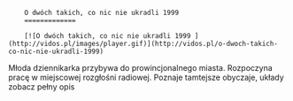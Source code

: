 
        O dwóch takich, co nic nie ukradli 1999 
        =============
        
        [![O dwóch takich, co nic nie ukradli 1999 ](http://vidos.pl/images/player.gif)](http://vidos.pl/o-dwoch-takich-co-nic-nie-ukradli-1999)
        
        
 Młoda dziennikarka przybywa do prowincjonalnego miasta. Rozpoczyna pracę w miejscowej rozgłośni radiowej. Poznaje tamtejsze obyczaje, układy zobacz pełny opis
    